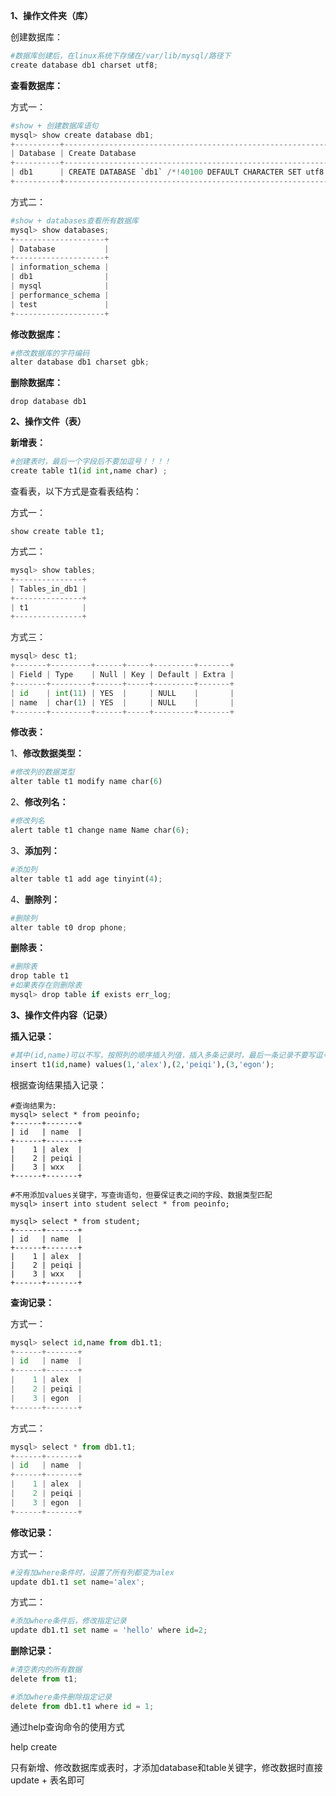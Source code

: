 **1、操作文件夹（库）**

创建数据库：

```python
#数据库创建后，在linux系统下存储在/var/lib/mysql/路径下
create database db1 charset utf8;
```



**查看数据库：**

方式一：

```python
#show + 创建数据库语句
mysql> show create database db1;
+----------+--------------------------------------------------------------+
| Database | Create Database                                              |
+----------+--------------------------------------------------------------+
| db1      | CREATE DATABASE `db1` /*!40100 DEFAULT CHARACTER SET utf8 */ |
+----------+--------------------------------------------------------------+
```

方式二：

```python
#show + databases查看所有数据库
mysql> show databases;
+--------------------+
| Database           |
+--------------------+
| information_schema |
| db1                |
| mysql              |
| performance_schema |
| test               |
+--------------------+
```



**修改数据库：**

```python
#修改数据库的字符编码
alter database db1 charset gbk;
```



**删除数据库：**

```
drop database db1 
```



**2、操作文件（表）**

**新增表：**

```python
#创建表时，最后一个字段后不要加逗号！！！！
create table t1(id int,name char) ;
```

查看表，以下方式是查看表结构：

方式一：

```
show create table t1;
```

方式二：

```python
mysql> show tables;
+---------------+
| Tables_in_db1 |
+---------------+
| t1            |
+---------------+
```

方式三：

```python
mysql> desc t1;
+-------+---------+------+-----+---------+-------+
| Field | Type    | Null | Key | Default | Extra |
+-------+---------+------+-----+---------+-------+
| id    | int(11) | YES  |     | NULL    |       |
| name  | char(1) | YES  |     | NULL    |       |
+-------+---------+------+-----+---------+-------+
```



**修改表：**

1、**修改数据类型：**

```python
#修改列的数据类型
alter table t1 modify name char(6)
```



2、**修改列名：**


```python
#修改列名
alert table t1 change name Name char(6);
```



3、**添加列：**

```python
#添加列
alter table t1 add age tinyint(4);
```



4、**删除列：**

```python
#删除列
alter table t0 drop phone;
```



**删除表：**

```python
#删除表
drop table t1
#如果表存在则删除表
mysql> drop table if exists err_log;
```



**3、操作文件内容（记录）**

**插入记录：**

```python
#其中(id,name)可以不写，按照列的顺序插入列值，插入多条记录时，最后一条记录不要写逗号
insert t1(id,name) values(1,'alex'),(2,'peiqi'),(3,'egon');
```

根据查询结果插入记录：

```mysql
#查询结果为:
mysql> select * from peoinfo;
+------+-------+
| id   | name  |
+------+-------+
|    1 | alex  |
|    2 | peiqi |
|    3 | wxx   |
+------+-------+

#不用添加values关键字，写查询语句，但要保证表之间的字段、数据类型匹配
mysql> insert into student select * from peoinfo;

mysql> select * from student;
+------+-------+
| id   | name  |
+------+-------+
|    1 | alex  |
|    2 | peiqi |
|    3 | wxx   |
+------+-------+
```



**查询记录：**

方式一：

```python
mysql> select id,name from db1.t1;
+------+-------+
| id   | name  |
+------+-------+
|    1 | alex  |
|    2 | peiqi |
|    3 | egon  |
+------+-------+
```



方式二：

```python
mysql> select * from db1.t1;
+------+-------+
| id   | name  |
+------+-------+
|    1 | alex  |
|    2 | peiqi |
|    3 | egon  |
+------+-------+
```



**修改记录：**

方式一：

```python
#没有加where条件时，设置了所有列都变为alex
update db1.t1 set name='alex';
```



方式二：

```python
#添加where条件后，修改指定记录
update db1.t1 set name = 'hello' where id=2;
```



**删除记录：**

```python
#清空表内的所有数据
delete from t1;
```



```python
#添加where条件删除指定记录
delete from db1.t1 where id = 1;
```



通过help查询命令的使用方式

help create

只有新增、修改数据库或表时，才添加database和table关键字，修改数据时直接update + 表名即可